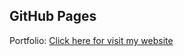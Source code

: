 ## GitHub Pages

Portfolio:
<a target="_blank" href="https://nikhilcharan-dev.github.io/portfolio/">Click here for visit my website</a>

